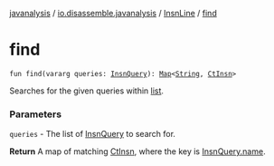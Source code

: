 [javanalysis](../../index.md) / [io.disassemble.javanalysis](../index.md) / [InsnLine](index.md) / [find](./find.md)

# find

`fun find(vararg queries: `[`InsnQuery`](../../io.disassemble.javanalysis.util.query/-insn-query/index.md)`): `[`Map`](https://kotlinlang.org/api/latest/jvm/stdlib/kotlin.collections/-map/index.html)`<`[`String`](https://kotlinlang.org/api/latest/jvm/stdlib/kotlin/-string/index.html)`, `[`CtInsn`](../../io.disassemble.javanalysis.insn/-ct-insn/index.md)`>`

Searches for the given queries within [list](list.md).

### Parameters

`queries` - The list of [InsnQuery](../../io.disassemble.javanalysis.util.query/-insn-query/index.md) to search for.

**Return**
A map of matching [CtInsn](../../io.disassemble.javanalysis.insn/-ct-insn/index.md), where the key is [InsnQuery.name](../../io.disassemble.javanalysis.util.query/-insn-query/name.md).

